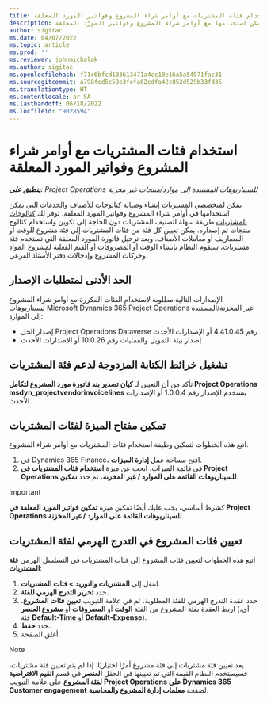 ```yaml
---
title: استخدام فئات المشتريات مع أوامر شراء المشروع وفواتير المورد المعلقة
description: يشرح هذا المقال كيفية تكوين فئات المشتريات التي يمكن استخدامها مع أوامر شراء المشروع وفواتير المورّد المعلقة.
author: sigitac
ms.date: 04/07/2022
ms.topic: article
ms.prod: ''
ms.reviewer: johnmichalak
ms.author: sigitac
ms.openlocfilehash: f71c6bfcd183613471a4cc10e16a5a54571fac31
ms.sourcegitcommit: a798fed5c59e3fefa62cdfa42c852d529b33fd35
ms.translationtype: HT
ms.contentlocale: ar-SA
ms.lasthandoff: 06/18/2022
ms.locfileid: "9028594"
---
```

# <a name="use-procurement-categories-with-project-purchase-orders-and-pending-vendor-invoices"></a>استخدام فئات المشتريات مع أوامر شراء المشروع وفواتير المورد المعلقة

_**ينطبق على:** Project Operations للسيناريوهات المستندة إلى موارد/منتجات غير مخزنة‬_

يمكن لمتخصصي المشتريات إنشاء وصيانة كتالوجات للأصناف والخدمات التي يمكن استخدامها في أوامر شراء المشروع وفواتير المورد المعلقة. توفر لك [كتالوجات المشتريات](/dynamics365/supply-chain/procurement/procurement-catalogs) طريقة سهلة لتصنيف المشتريات دون الحاجة إلى تكوين واستخدام كتالوج منتجات تم إصداره. يمكن تعيين كل فئة من فئات المشتريات إلى فئة مشروع للوقت أو المصاريف أو معاملات الأصناف. وبعد ترحيل فاتورة المورد المعلقة التي تستخدم فئة مشتريات، سيقوم النظام بإنشاء الوقت أو المصروفات أو القيم الفعلية لمشروع المواد وحركات المشروع وإدخالات دفتر الأستاذ الفرعي.

## <a name="minimum-version-requirements"></a>الحد الأدنى لمتطلبات الإصدار

الإصدارات التالية مطلوبة لاستخدام الفئات المكررة مع أوامر شراء المشروع لسيناريوهات Microsoft Dynamics 365 Project Operations غير المخزنة/المستندة إلى الموارد:

- إصدار الحل Project Operations Dataverse رقم 4.41.0.45 أو الإصدارات الأحدث
- إصدار بيئة التمويل والعمليات رقم 10.0.26 أو الإصدارات الأحدث

## <a name="run-dual-write-maps-for-procurement-category-support"></a>تشغيل خرائط الكتابة المزدوجة لدعم فئة المشتريات

تأكد من أن التعيين لـ **كيان تصدير بند فاتورة مورد المشروع لتكامل Project Operations msdyn\_projectvendorinvoicelines** يستخدم الإصدار رقم 1.0.0.4 أو الإصدارات الأحدث.

## <a name="enable-the-feature-key-for-procurement-categories"></a>تمكين مفتاح الميزة لفئات المشتريات

اتبع هذه الخطوات لتمكين وظيفة استخدام فئات المشتريات مع أوامر شراء المشروع.

1. في Dynamics 365 Finance، افتح مساحة عمل **إدارة الميزات**.
1. في قائمة الميزات، ابحث عن ميزة **استخدام فئات المشتريات في Project Operations للسيناريوهات القائمة على الموارد / غير المخزنة**، ثم حدد **تمكين**.

> [!IMPORTANT]
> كشرط أساسي، يجب عليك أيضًا تمكين ميزة **تمكين فواتير المورد المعلقة في Project Operations للسيناريوهات القائمة على الموارد / غير المخزنة**.

## <a name="map-project-categories-in-the-procurement-category-hierarchy"></a>تعيين فئات المشروع في التدرج الهرمي لفئة المشتريات

اتبع هذه الخطوات لتعيين فئات المشروع إلى فئات المشتريات في التسلسل الهرمي **فئة المشتريات**:

1. انتقل إلى **المشتريات والتوريد \> فئات المشتريات**.
1. حدد **تحرير التدرج الهرمي للفئة**.
1. حدد عقدة التدرج الهرمي للفئة المطلوبة، ثم في علامة التبويب **تعيين فئات المشروع**، اربط العقدة بفئة المشروع من الفئة **الوقت** أو **المصروفات** أو **مشروع العنصر** (أي، فئة **Default-Time** أو **Default-Expense**).
1. حدد **حفظ.**.
1. أغلق الصفحة.

> [!NOTE]
> يعد تعيين فئة مشتريات إلى فئة مشروع أمرًا اختياريًا. إذا لم يتم تعيين فئة مشتريات، فسيستخدم النظام القيمة التي تم تعيينها في الحقل **العنصر** في قسم **القيم الافتراضية لفئة المشروع** على علامة التبويب **Project Operations على Dynamics 365 Customer engagement** لصفحة **معلمات إدارة المشروع والمحاسبة**.
